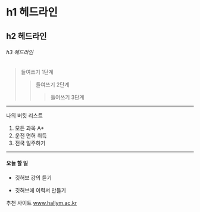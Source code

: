 # h1 헤드라인
## h2 헤드라인
###### h3 헤드라인

> 들여쓰기 1단계
>> 들여쓰기 2단계
>>> 들여쓰기 3단계
----------------------------
나의 버킷 리스트
1.  모든 과목 A+
2.  운전 면허 취득
3.  전국 일주하기
****************************
#### 오늘 할 일
* 깃허브 강의 듣기
+ 깃허브에 이력서 만들기

추천 사이트 
www.hallym.ac.kr
